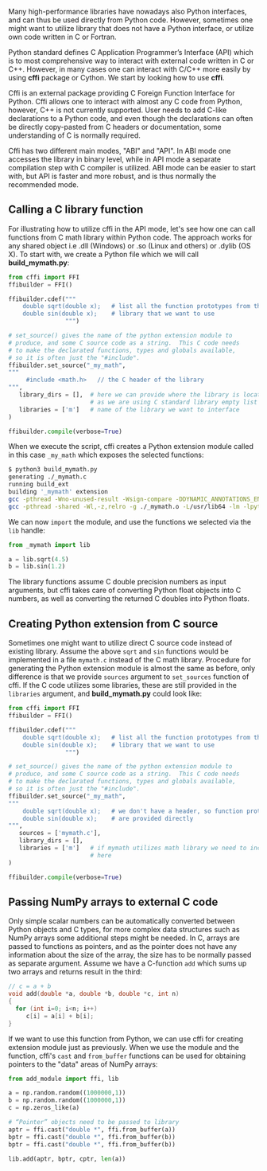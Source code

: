 <!-- Title: Interfacing C code with CFFI -->

<!-- Short description:

In this article we discuss how external code written in C can be utilized
from Python code with the help of CFFI.

-->

Many high-performance libraries have nowadays also Python interfaces, and
can thus be used directly from Python code. However, sometimes one might want
to utilize library that does not have a Python interface, or utilize own code
written in C or Fortran. 

Python standard defines C Application Programmer’s Interface (API) which is to
most comprehensive way to interact with external code written in C or C++. 
However, in many cases one can interact with C/C++ more easily by using **cffi**
package or Cython. We start by looking how to use **cffi**.

Cffi is an external package providing C Foreign Function Interface for Python.
Cffi allows one to interact with almost any C code from Python, however, C++ 
is not currently supported. User needs to add C-like declarations to a Python
code, and even though the declarations can often be directly copy-pasted from
C headers or documentation, some understanding of C is normally required.

Cffi has two different main modes, "ABI" and "API". In ABI mode one accesses
the library in binary level, while in API mode a separate compilation step with
C compiler is utilized. ABI  mode can be easier to start with, but API is 
faster and more robust, and is thus normally the recommended mode. 

## Calling a C library function

For illustrating how to utilize cffi in the API mode, let's see how one can 
call functions from C math library within Python code. The approach works
for any shared object i.e .dll (Windows) or .so (Linux and others) or .dylib 
(OS X). To start with, we create a Python file which we will call 
**build_mymath.py**:

~~~python
from cffi import FFI
ffibuilder = FFI()

ffibuilder.cdef("""
    double sqrt(double x);   # list all the function prototypes from the
    double sin(double x);    # library that we want to use
                """)

# set_source() gives the name of the python extension module to
# produce, and some C source code as a string.  This C code needs
# to make the declarated functions, types and globals available,
# so it is often just the "#include".
ffibuilder.set_source("_my_math",
"""
     #include <math.h>   // the C header of the library
""",
   library_dirs = [],  # here we can provide where the library is located,
                       # as we are using C standard library empty list is enough
   libraries = ['m']   # name of the library we want to interface
)

ffibuilder.compile(verbose=True)
~~~

When we execute the script, cffi creates a Python extension module called in 
this case `_my_math` which exposes the selected functions:

~~~bash
$ python3 build_mymath.py 
generating ./_mymath.c
running build_ext
building '_mymath' extension
gcc -pthread -Wno-unused-result -Wsign-compare -DDYNAMIC_ANNOTATIONS_ENABLED=1 -DNDEBUG -O2 -g -pipe -Wall -Wp,-D_FORTIFY_SOURCE=2 -fexceptions -fstack-protector-strong --param=ssp-buffer-size=4 -grecord-gcc-switches -m64 -mtune=generic -D_GNU_SOURCE -fPIC -fwrapv -fPIC -I/usr/include/python3.6m -c _mymath.c -o ./_mymath.o
gcc -pthread -shared -Wl,-z,relro -g ./_mymath.o -L/usr/lib64 -lm -lpython3.6m -o ./_mymath.cpython-36m-x86_64-linux-gnu.so
~~~

We can now `import` the module, and use the functions we selected via the `lib`
handle:

~~~python
from _mymath import lib

a = lib.sqrt(4.5) 
b = lib.sin(1.2)
~~~

The library functions assume C double precision numbers as input arguments, but
cffi takes care of converting Python float objects into C numbers, as well as
converting the returned C doubles into Python floats.

## Creating Python extension from C source

Sometimes one might want to utilize direct C source code instead of existing 
library. Assume the above `sqrt` and `sin` functions would be implemented in a
file `mymath.c` instead of the C math library. Procedure for generating the 
Python extension module is almost the same as before, only difference is that 
we provide `sources` argument to `set_sources` function of cffi. If the C code
utilizes some libraries, these are still provided in the `libraries` argument, 
and **build_mymath.py** could look like:

~~~python
from cffi import FFI
ffibuilder = FFI()

ffibuilder.cdef("""
    double sqrt(double x);   # list all the function prototypes from the
    double sin(double x);    # library that we want to use
                """)

# set_source() gives the name of the python extension module to
# produce, and some C source code as a string.  This C code needs
# to make the declarated functions, types and globals available,
# so it is often just the "#include".
ffibuilder.set_source("_my_math",
"""
    double sqrt(double x);   # we don't have a header, so function prototypes
    double sin(double x);    # are provided directly
""",
   sources = ['mymath.c'],
   library_dirs = [],  
   libraries = ['m']   # if mymath utilizes math library we need to include it 
                       # here
)

ffibuilder.compile(verbose=True)
~~~

## Passing NumPy arrays to external C code

Only simple scalar numbers can be automatically converted between Python objects
and C types, for more complex data structures such as NumPy arrays some 
additional steps might be needed. In C, arrays are passed to functions as
pointers, and as the pointer does not have any information about the size of
the array, the size has to be normally passed as separate argument. Assume we
have a C-function `add` which sums up two arrays and returns result in the 
third:

~~~c
// c = a + b
void add(double *a, double *b, double *c, int n)
{
  for (int i=0; i<n; i++)
     c[i] = a[i] + b[i];
}
~~~

If we want to use this function from Python, we can use cffi for creating 
extension module just as previously. When we use the module and the function, 
cffi's `cast` and `from_buffer` functions can be used for obtaining pointers 
to the "data" areas of NumPy arrays:

~~~python
from add_module import ffi, lib

a = np.random.random((1000000,1))
b = np.random.random((1000000,1))
c = np.zeros_like(a)

# “Pointer” objects need to be passed to library
aptr = ffi.cast("double *", ffi.from_buffer(a))
bptr = ffi.cast("double *", ffi.from_buffer(b))
bptr = ffi.cast("double *", ffi.from_buffer(b))

lib.add(aptr, bptr, cptr, len(a))
~~~







